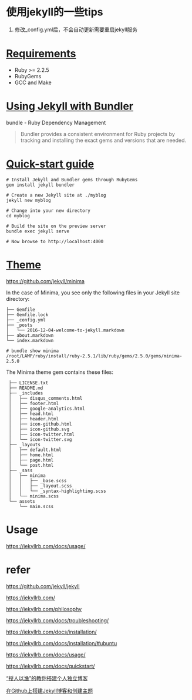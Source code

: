 
# 使用jekyll的一些tips

1. 修改_config.yml后，不会自动更新需要重启jekyll服务


# [Requirements](https://jekyllrb.com/docs/installation/#requirements)

* Ruby >= 2.2.5
* RubyGems
* GCC and Make

# [Using Jekyll with Bundler](https://jekyllrb.com/tutorials/using-jekyll-with-bundler/)

bundle - Ruby Dependency Management

> Bundler provides a consistent environment for Ruby projects by tracking and installing the exact gems and versions that are needed.



# [Quick-start guide](https://jekyllrb.com/docs/quickstart/)
``` 
# Install Jekyll and Bundler gems through RubyGems
gem install jekyll bundler

# Create a new Jekyll site at ./myblog
jekyll new myblog

# Change into your new directory
cd myblog

# Build the site on the preview server
bundle exec jekyll serve

# Now browse to http://localhost:4000
```

# [Theme](https://jekyllrb.com/docs/themes/)

https://github.com/jekyll/minima

In the case of Minima, you see only the following files in your Jekyll site directory:

```
├── Gemfile
├── Gemfile.lock
├── _config.yml
├── _posts
│   └── 2016-12-04-welcome-to-jekyll.markdown
├── about.markdown
└── index.markdown
```

```
# bundle show minima
/root/LAMP/ruby/install/ruby-2.5.1/lib/ruby/gems/2.5.0/gems/minima-2.5.0
```

The Minima theme gem contains these files:

```
 ├── LICENSE.txt
 ├── README.md
 ├── _includes
 │   ├── disqus_comments.html
 │   ├── footer.html
 │   ├── google-analytics.html
 │   ├── head.html
 │   ├── header.html
 │   ├── icon-github.html
 │   ├── icon-github.svg
 │   ├── icon-twitter.html
 │   └── icon-twitter.svg
 ├── _layouts
 │   ├── default.html
 │   ├── home.html
 │   ├── page.html
 │   └── post.html
 ├── _sass
 │   ├── minima
 │   │   ├── _base.scss
 │   │   ├── _layout.scss
 │   │   └── _syntax-highlighting.scss
 │   └── minima.scss
 └── assets
     └── main.scss
```

# Usage

https://jekyllrb.com/docs/usage/


# refer

https://github.com/jekyll/jekyll

https://jekyllrb.com/

https://jekyllrb.com/philosophy

https://jekyllrb.com/docs/troubleshooting/

https://jekyllrb.com/docs/installation/

https://jekyllrb.com/docs/installation/#ubuntu

https://jekyllrb.com/docs/usage/

https://jekyllrb.com/docs/quickstart/

[“授人以渔”的教你搭建个人独立博客](https://www.jianshu.com/p/8f843034c7ec)

[在Github上搭建Jekyll博客和创建主题](http://yansu.org/2014/02/12/how-to-deploy-a-blog-on-github-by-jekyll.html)




